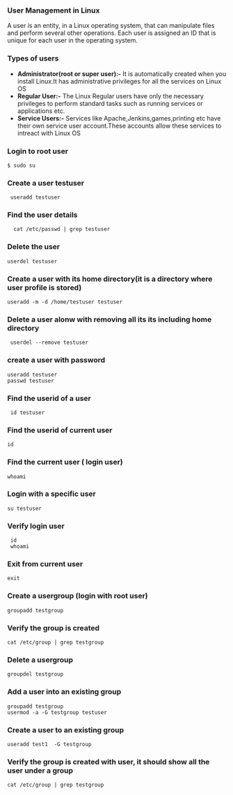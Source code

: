 ### User Management in Linux
A user is an entity, in a Linux operating system, that can manipulate files and perform several other operations. Each user is assigned an ID that is unique for each user in the operating system. 

### Types of users
<ul>
  <li><b>Administrator(root or super user):-</b> It is automatically created when you install Linux.It has administrative privileges for all the services on Linux OS </li>
  <li><b>Regular User:-</b> The Linux Regular users have only the necessary privileges to perform standard tasks such as running services or applications etc. </li>
  <li><b>Service Users:-</b> Services like Apache,Jenkins,games,printing etc have their own service user account.These accounts allow these services to intreact with Linux OS </li>
</ul>

### Login to root user
```linux
$ sudo su 
```

### Create a user testuser
```
 useradd testuser
```

### Find the user details 
```
  cat /etc/passwd | grep testuser
```

### Delete the user
```
userdel testuser
```

### Create a user with its home directory(it is a directory where user profile is stored)
```
useradd -m -d /home/testuser testuser
```
### Delete a user alonw with removing  all its its including home directory
```
 userdel --remove testuser
```
### create a user with password
```
useradd testuser
passwd testuser
```

### Find the userid of a user
```
 id testuser
```

### Find the userid of current user
```
id
```

### Find the current user ( login user)
```
whoami
```

### Login with a specific user
```
su testuser
```

### Verify login user
```
 id
 whoami
```
### Exit from current user
```
exit

```
### Create a usergroup (login with root user)
```
groupadd testgroup
```

### Verify the group is created
```
cat /etc/group | grep testgroup
```

### Delete a usergroup
```
groupdel testgroup
```
### Add a user into an existing group
```
groupadd testgroup
usermod -a -G testgroup testuser
```

### Create a user to an existing group
```
useradd test1  -G testgroup

```

### Verify the group is created with user, it should show all the user under a group
```
cat /etc/group | grep testgroup
```


